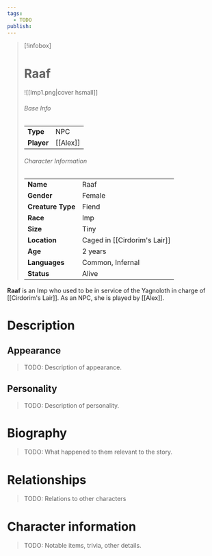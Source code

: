 ```yaml
---
tags:
  - TODO
publish:
---
```

> [!infobox]  
> # Raaf 
> ![[Imp1.png|cover hsmall]]  
> ###### Base Info
> | | |  
> |---|---|  
> | **Type** | NPC |
> | **Player** | [[Alex]] |
> ###### Character Information  
> | | |  
> |---|---|  
> | **Name** | Raaf |
> | **Gender** | Female | 
> | **Creature Type** | Fiend |
> | **Race** | Imp |  
> | **Size** | Tiny |
> | **Location** | Caged in [[Cirdorim's Lair]] |
> | **Age** | 2 years |
> | **Languages** | Common, Infernal |  
> | **Status** | Alive |

**Raaf** is an Imp who used to be in service of the Yagnoloth in charge of [[Cirdorim's Lair]]. As an NPC, she is played by [[Alex]].
# Description
## Appearance
> TODO: Description of appearance.
## Personality
> TODO: Description of personality.
# Biography
> TODO: What happened to them relevant to the story.
# Relationships
> TODO: Relations to other characters
# Character information
> TODO: Notable items, trivia, other details.